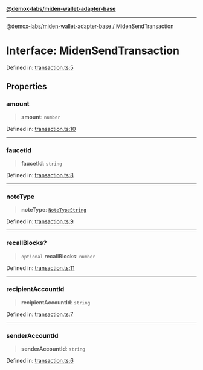 [**@demox-labs/miden-wallet-adapter-base**](../README.md)

***

[@demox-labs/miden-wallet-adapter-base](../globals.md) / MidenSendTransaction

# Interface: MidenSendTransaction

Defined in: [transaction.ts:5](https://github.com/demox-labs/miden-wallet-adapter/blob/945eae693dfd04e72f79c45431d1d0335907d921/packages/core/base/transaction.ts#L5)

## Properties

### amount

> **amount**: `number`

Defined in: [transaction.ts:10](https://github.com/demox-labs/miden-wallet-adapter/blob/945eae693dfd04e72f79c45431d1d0335907d921/packages/core/base/transaction.ts#L10)

***

### faucetId

> **faucetId**: `string`

Defined in: [transaction.ts:8](https://github.com/demox-labs/miden-wallet-adapter/blob/945eae693dfd04e72f79c45431d1d0335907d921/packages/core/base/transaction.ts#L8)

***

### noteType

> **noteType**: [`NoteTypeString`](../type-aliases/NoteTypeString.md)

Defined in: [transaction.ts:9](https://github.com/demox-labs/miden-wallet-adapter/blob/945eae693dfd04e72f79c45431d1d0335907d921/packages/core/base/transaction.ts#L9)

***

### recallBlocks?

> `optional` **recallBlocks**: `number`

Defined in: [transaction.ts:11](https://github.com/demox-labs/miden-wallet-adapter/blob/945eae693dfd04e72f79c45431d1d0335907d921/packages/core/base/transaction.ts#L11)

***

### recipientAccountId

> **recipientAccountId**: `string`

Defined in: [transaction.ts:7](https://github.com/demox-labs/miden-wallet-adapter/blob/945eae693dfd04e72f79c45431d1d0335907d921/packages/core/base/transaction.ts#L7)

***

### senderAccountId

> **senderAccountId**: `string`

Defined in: [transaction.ts:6](https://github.com/demox-labs/miden-wallet-adapter/blob/945eae693dfd04e72f79c45431d1d0335907d921/packages/core/base/transaction.ts#L6)
